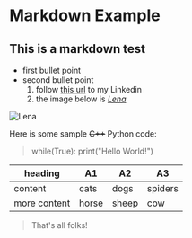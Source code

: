 # Markdown Example

## This is a markdown test


- first bullet point 
- second bullet point 
	1. follow [this url](www.linkedin.com/in/rafael-pires-orozco-masterstudent) to my Linkedin
	2. the image below is *[Lena](https://en.wikipedia.org/wiki/Lenna)*

![Lena](https://upload.wikimedia.org/wikipedia/en/7/7d/Lenna_%28test_image%29.png)

Here is some sample ~~C++~~ Python code:

> while(True):
>	 print("Hello World!")


| heading | A1 | A2 | A3 |
| --- | ---- | --- | --- |
| content | cats | dogs | spiders |
| more content | horse | sheep | cow |

> That's all folks!
